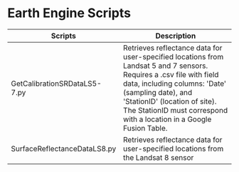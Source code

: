 # Earth Engine Scripts

| Scripts	| Description |
|---|---|
|GetCalibrationSRDataLS5-7.py|Retrieves reflectance data for user-specified locations from Landsat 5 and 7 sensors. Requires a .csv file with field data, including columns: 'Date' (sampling date), and 'StationID' (location of site). The StationID must correspond with a location in a Google Fusion Table.|
|SurfaceReflectanceDataLS8.py|Retrieves reflectance data for user-specified locations from the Landsat 8 sensor|
